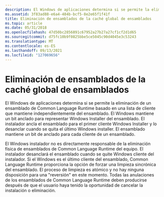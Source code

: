 ```yaml
---
description: El Windows de aplicaciones determina si se permite la eliminación de un ensamblado de Common Language Runtime basado en una lista de cliente que mantiene independientemente del ensamblado.
ms.assetid: 3f83ad88-e6a4-484b-bcf5-8e2e65f1f41f
title: Eliminación de ensamblados de la caché global de ensamblados
ms.topic: article
ms.date: 05/31/2018
ms.openlocfilehash: 47d50bc2856891c67952a27b27a27cf1cf2d1d65
ms.sourcegitcommit: d75fc10b9f0825bbe5ce5045c90d4045e3c53243
ms.translationtype: MT
ms.contentlocale: es-ES
ms.lasthandoff: 09/13/2021
ms.locfileid: "127069656"
---
```

# <a name="removal-of-assemblies-from-the-global-assembly-cache"></a>Eliminación de ensamblados de la caché global de ensamblados

El Windows de aplicaciones determina si se permite la eliminación de un ensamblado de Common Language Runtime basado en una lista de cliente que mantiene independientemente del ensamblado. El Windows mantiene un bit anclado para representar Windows Installer del ensamblado. El instalador ancla el ensamblado para el primer cliente Windows Installer y lo desanclar cuando se quita el último Windows installer. El ensamblado mantiene un bit de anclado para cada cliente de un ensamblado.

El Windows instalador no es directamente responsable de la eliminación física de ensamblados de Common Language Runtime del equipo. El instalador desanclará el ensamblado cuando se quite Windows cliente del instalador. Si el Windows es el último cliente del ensamblado, Common Language Runtime proporciona la opción de forzar una limpieza sincrónica del ensamblado. El proceso de limpieza es atómico y no hay ninguna disposición para una "reversión" en este momento. Todas las anulaciones de los ensamblados de Common Language Runtime deben producirse después de que el usuario haya tenido la oportunidad de cancelar la instalación o eliminación.

 

 



